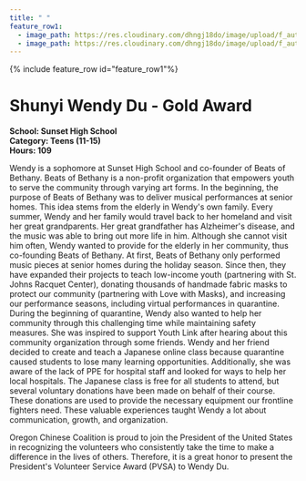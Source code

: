 ```yaml
---
title: " "
feature_row1:
  - image_path: https://res.cloudinary.com/dhngj18do/image/upload/f_auto,q_auto/v1/images/pvsa/2020_shunyi_du
  - image_path: https://res.cloudinary.com/dhngj18do/image/upload/f_auto,q_auto/v1/images/activities/year_2020
---
```


{% include feature_row id="feature_row1"%}

# Shunyi Wendy Du - Gold Award

**School: Sunset High School**  
**Category: Teens (11-15)**  
**Hours: 109**  

Wendy is a sophomore at Sunset High School and co-founder of Beats of Bethany. Beats of Bethany is a non-profit organization that empowers youth to serve the community through varying art forms. In the beginning, the purpose of Beats of Bethany was to deliver musical performances at senior homes. This idea stems from the elderly in Wendy's own family. Every summer, Wendy and her family would travel back to her homeland and visit her great grandparents. Her great grandfather has Alzheimer's disease, and the music was able to bring out more life in him. Although she cannot visit him often, Wendy wanted to provide for the elderly in her community, thus co-founding Beats of Bethany. At first, Beats of Bethany only performed music pieces at senior homes during the holiday season. Since then, they have expanded their projects to teach low-income youth (partnering with St. Johns Racquet Center), donating thousands of handmade fabric masks to protect our community (partnering with Love with Masks), and increasing our performance seasons, including virtual performances in quarantine. During the beginning of quarantine, Wendy also wanted to help her community through this challenging time while maintaining safety measures. She was inspired to support Youth Link after hearing about this community organization through some friends. Wendy and her friend decided to create and teach a Japanese online class because quarantine caused students to lose many learning opportunities. Additionally, she was aware of the lack of PPE for hospital staff and looked for ways to help her local hospitals. The Japanese class is free for all students to attend, but several voluntary donations have been made on behalf of their course. These donations are used to provide the necessary equipment our frontline fighters need. These valuable experiences taught Wendy a lot about communication, growth, and organization. 

Oregon Chinese Coalition is proud to join the President of the United States in recognizing the volunteers who consistently take the time to make a difference in the lives of others. Therefore, it is a great honor to present the President's Volunteer Service Award (PVSA) to Wendy Du.
